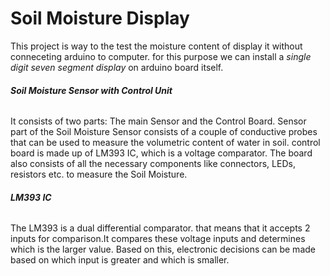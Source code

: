 # **Soil Moisture Display**
This project is way to the test the moisture content of display it without conneceting arduino to computer. for this purpose we can install a _single digit seven segment display_ on arduino board itself.

###### ***Soil Moisture Sensor with Control Unit***
It consists of two parts: The main Sensor and the Control Board. Sensor part of the Soil Moisture Sensor consists of a couple of conductive probes that can be used to measure the volumetric content of water in soil. control board is made up of LM393 IC, which is a voltage comparator. The board also consists of all the necessary components like connectors, LEDs, resistors etc. to measure the Soil Moisture.

###### ***LM393 IC***
The LM393 is a dual differential comparator. that means that it accepts 2 inputs for comparison.It compares these voltage inputs and determines which is the larger value. Based on this, electronic decisions can be made based on which input is greater and which is smaller.
